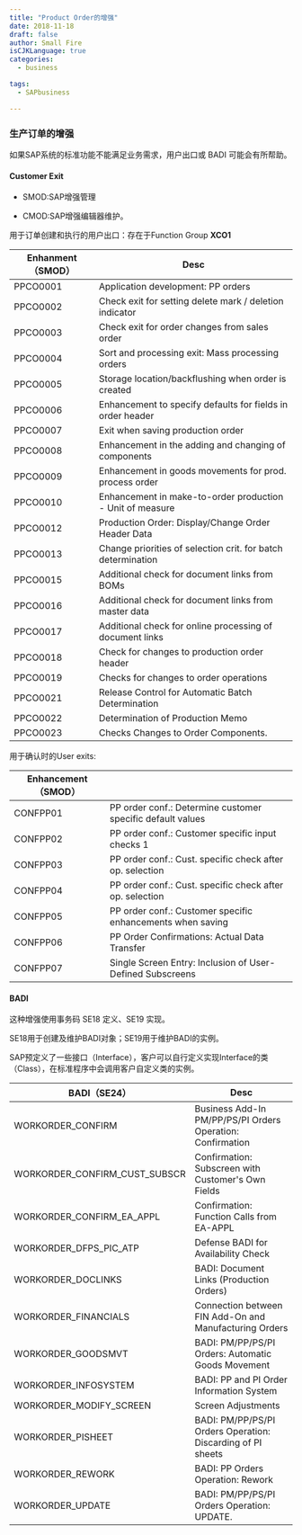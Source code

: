 ```yaml
---
title: "Product Order的增强"
date: 2018-11-18
draft: false
author: Small Fire
isCJKLanguage: true
categories: 
  - business

tags: 
  - SAPbusiness

---
```


### 生产订单的增强

如果SAP系统的标准功能不能满足业务需求，用户出口或 BADI 可能会有所帮助。

#### Customer Exit

- SMOD:SAP增强管理

- CMOD:SAP增强编辑器维护。

用于订单创建和执行的用户出口：存在于Function Group **XCO1**

| Enhanment（SMOD） | Desc                                                         |
| ----------------- | ------------------------------------------------------------ |
| PPCO0001          | Application development: PP orders                           |
| PPCO0002          | Check exit for setting delete mark / deletion indicator      |
| PPCO0003          | Check exit for order changes from sales order                |
| PPCO0004          | Sort and processing exit: Mass processing orders             |
| PPCO0005          | Storage location/backflushing when order is created          |
| PPCO0006          | Enhancement to specify defaults for fields in order header   |
| PPCO0007          | Exit when saving production order                            |
| PPCO0008          | Enhancement in the adding and changing of components         |
| PPCO0009          | Enhancement in goods movements for prod. process order       |
| PPCO0010          | Enhancement in make-to-order production - Unit of measure    |
| PPCO0012          | Production Order: Display/Change Order Header Data           |
| PPCO0013          | Change priorities of selection crit. for batch determination |
| PPCO0015          | Additional check for document links from BOMs                |
| PPCO0016          | Additional check for document links from master data         |
| PPCO0017          | Additional check for online processing of document links     |
| PPCO0018          | Check for changes to production order header                 |
| PPCO0019          | Checks for changes to order operations                       |
| PPCO0021          | Release Control for Automatic Batch Determination            |
| PPCO0022          | Determination of Production Memo                             |
| PPCO0023          | Checks Changes to Order Components.                          |

用于确认时的User exits:

| Enhancement（SMOD） |                                                            |
| ------------------- | ---------------------------------------------------------- |
| CONFPP01            | PP order conf.: Determine customer specific default values |
| CONFPP02            | PP order conf.: Customer specific input checks 1           |
| CONFPP03            | PP order conf.: Cust. specific check after op. selection   |
| CONFPP04            | PP order conf.: Cust. specific check after op. selection   |
| CONFPP05            | PP order conf.: Customer specific enhancements when saving |
| CONFPP06            | PP Order Confirmations: Actual Data Transfer               |
| CONFPP07            | Single Screen Entry: Inclusion of User-Defined Subscreens  |

#### BADI

这种增强使用事务码 SE18 定义、SE19 实现。

SE18用于创建及维护BADI对象；SE19用于维护BADI的实例。

SAP预定义了一些接口（Interface），客户可以自行定义实现Interface的类（Class），在标准程序中会调用客户自定义类的实例。

| BADI（SE24）                  | Desc                                                        |
| ----------------------------- | ----------------------------------------------------------- |
| WORKORDER_CONFIRM             | Business Add-In PM/PP/PS/PI Orders  Operation: Confirmation |
| WORKORDER_CONFIRM_CUST_SUBSCR | Confirmation: Subscreen with Customer's Own Fields          |
| WORKORDER_CONFIRM_EA_APPL     | Confirmation: Function Calls from EA-APPL                   |
| WORKORDER_DFPS_PIC_ATP        | Defense BADI for Availability Check                         |
| WORKORDER_DOCLINKS            | BADI: Document Links (Production Orders)                    |
| WORKORDER_FINANCIALS          | Connection between FIN Add-On and Manufacturing Orders      |
| WORKORDER_GOODSMVT            | BADI: PM/PP/PS/PI Orders: Automatic Goods Movement          |
| WORKORDER_INFOSYSTEM          | BADI: PP and PI Order Information System                    |
| WORKORDER_MODIFY_SCREEN       | Screen Adjustments                                          |
| WORKORDER_PISHEET             | BADI: PM/PP/PS/PI Orders Operation: Discarding of PI sheets |
| WORKORDER_REWORK              | BADI: PP Orders Operation: Rework                           |
| WORKORDER_UPDATE              | BADI: PM/PP/PS/PI Orders  Operation: UPDATE.                |

